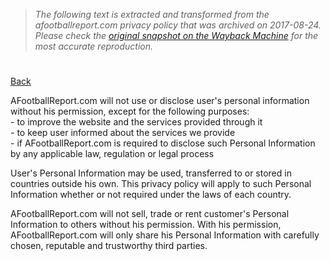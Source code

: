 > *The following text is extracted and transformed from the afootballreport.com privacy policy that was archived on 2017-08-24. Please check the [original snapshot on the Wayback Machine](https://web.archive.org/web/20170824154411id_/https%3A//afootballreport.com/info/privacy) for the most accurate reproduction.*

# 

[ Back](http://afootballreport.com/)

AFootballReport.com will not use or disclose user's personal information without his permission, except for the following purposes:  
\- to improve the website and the services provided through it  
\- to keep user informed about the services we provide  
\- if AFootballReport.com is required to disclose such Personal Information by any applicable law, regulation or legal process 

User's Personal Information may be used, transferred to or stored in countries outside his own. This privacy policy will apply to such Personal Information whether or not required under the laws of each country.

AFootballReport.com will not sell, trade or rent customer's Personal Information to others without his permission. With his permission, AFootballReport.com will only share his Personal Information with carefully chosen, reputable and trustworthy third parties.

  

